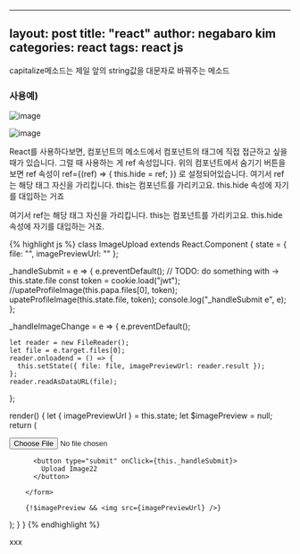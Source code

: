 
---
layout: post
title: "react"
author: negabaro kim
categories: react
tags: react js
---

capitalize메소드는 제일 앞의 string값을 대문자로 바꿔주는 메소드

### 사용예)

![image](https://user-images.githubusercontent.com/4640346/51920682-3d2b0780-2429-11e9-82fe-03519c76a121.png)

![image](https://user-images.githubusercontent.com/4640346/51920772-62b81100-2429-11e9-80a8-d3996e872e5f.png)

React를 사용하다보면, 컴포넌트의 메소드에서 컴포넌트의 태그에 직접 접근하고 싶을 때가 있습니다. 그럴 때 사용하는 게 ref 속성입니다. 위의 컴포넌트에서 숨기기 버튼을 보면 ref 속성이 ref={(ref) => { this.hide = ref; }} 로 설정되어있습니다. 여기서 ref는 해당 태그 자신을 가리킵니다. this는 컴포넌트를 가리키고요. this.hide 속성에 자기를 대입하는 거죠

여기서 ref는 해당 태그 자신을 가리킵니다. this는 컴포넌트를 가리키고요. this.hide 속성에 자기를 대입하는 거죠.

{% highlight js %}
class ImageUpload extends React.Component {
state = {
file: "",
imagePreviewUrl: ""
};

\_handleSubmit = e => {
e.preventDefault();
// TODO: do something with -> this.state.file
const token = cookie.load("jwt");
//upateProfileImage(this.papa.files[0], token);
upateProfileImage(this.state.file, token);
console.log("\_handleSubmit e", e);
};

\_handleImageChange = e => {
e.preventDefault();

    let reader = new FileReader();
    let file = e.target.files[0];
    reader.onloadend = () => {
      this.setState({ file: file, imagePreviewUrl: reader.result });
    };
    reader.readAsDataURL(file);

};

render() {
let { imagePreviewUrl } = this.state;
let $imagePreview = null;
    return (
      <div>
        <form onSubmit={this._handleSubmit}>
          <input type="file" onChange={this._handleImageChange} />
  
          <button type="submit" onClick={this._handleSubmit}>
            Upload Image22
          </button>

        </form>

        {!$imagePreview && <img src={imagePreviewUrl} />}

</div>
);
}
}
{% endhighlight %}

xxx
